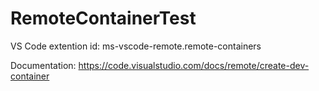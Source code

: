 # RemoteContainerTest

VS Code extention id: ms-vscode-remote.remote-containers

Documentation: https://code.visualstudio.com/docs/remote/create-dev-container